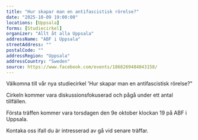 ```yaml
---
title: "Hur skapar man en antifascistisk rörelse?"
date: "2025-10-09 19:00:00"
locations: [Uppsala]
forms: [Studiecirkel]
organizer: "Allt åt alla Uppsala"
addressName: "ABF i Uppsala"
streetAddress: ""
postalCode: ""
addressRegion: "Uppsala"
addressCountry: "Sweden"
source: https://www.facebook.com/events/1868269484043158/
---
```

Välkomna till vår nya studiecirkel 'Hur skapar man en antifascistisk rörelse?"

Cirkeln kommer vara diskussionsfokuserad och pågå under ett antal tillfällen.

Första träffen kommer vara torsdagen den 9e oktober klockan 19 på ABF i Uppsala.

Kontaka oss ifall du är intresserad av gå vid senare träffar.
